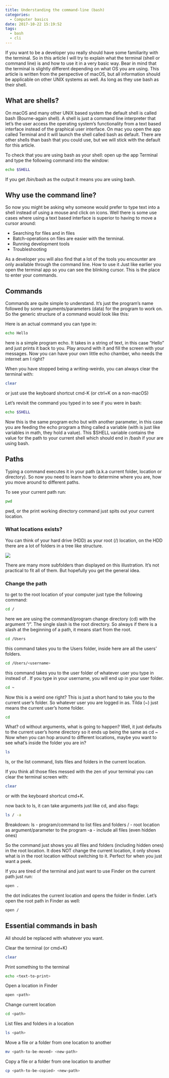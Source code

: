 ```yaml
---
title: Understanding the command-line (bash)
categories:
  - Computer basics
date: 2017-10-22 15:19:52
tags:
  - bash
  - cli
---
```


If you want to be a developer you really should have some familiarity with the terminal. So in this article I will try to explain what the terminal (shell or command line) is and how to use it in a very basic way. Bear in mind that the terminal is slightly different depending on what OS you are using. This article is written from the perspective of macOS, but all information should be applicable on other UNIX systems as well. As long as they use bash as their shell.
<!-- more -->
## What are shells?
On macOS and many other UNIX based system the default shell is called bash (Bourne-again shell). A shell is just a command line interpreter that let’s the user access the operating system’s functionality from a text based interface instead of the graphical user interface.
On mac you open the app called Terminal and it will launch the shell called bash as default. There are other shells than bash that you could use, but we will stick with the default for this article.

To check that you are using bash as your shell: open up the app Terminal and type the following command into the window:

``` bash
echo $SHELL
```

If you get /bin/bash as the output it means you are using bash.

## Why use the command line?
So now you might be asking why someone would prefer to type text into a shell instead of using a mouse and click on icons. Well there is some use cases where using a text based interface is superior to having to move a cursor around:

- Searching for files and in files
- Batch-operations on files are easier with the terminal. 
- Running development tools
- Troubleshooting

As a developer you will also find that a lot of the tools you encounter are only available through the command line.
How to use it
Just like earlier you open the terminal app so you can see the blinking cursor. This is the place to enter your commands.

## Commands
Commands are quite simple to understand. It’s just the program’s name followed by some arguments/parameters (data) for the program to work on. So the generic structure of a command would look like this:

<program> <arguments>


Here is an actual command you can type in:

``` bash
echo Hello
```
here is a simple program echo. It takes in a string of text, in this case “Hello” and just prints it back to you. Play around with it and fill the screen with your messages. Now you can have your own little echo chamber, who needs the internet am I right?

When you have stopped being a writing-weirdo, you can always clear the terminal with:

``` bash
clear
```

or just use the keyboard shortcut cmd-K (or ctrl+K on a non-macOS)

Let’s revisit the command you typed in to see if you were in bash:

``` bash
echo $SHELL
```

Now this is the same program echo but with another parameter, in this case you are feeding the echo program a thing called a variable (with is just like variables in math, they hold a value). This $SHELL variable contains the value for the path to your current shell which should end in /bash if your are using bash.

## Paths
Typing a command executes it in your path (a.k.a current folder, location or directory). 
So now you need to learn how to determine where you are, how you move around to different paths.

To see your current path run:

``` bash
pwd
```

pwd, or the print working directory command just spits out your current location.

### What locations exists?
You can think of your hard drive (HDD) as your root (/) location, on the HDD there are a lot of folders in a tree like structure.

![](/images/path-structure-bash.jpg)

There are many more subfolders than displayed on this illustration. It’s not practical to fit all of them. But hopefully you get the general idea.

### Change the path
to get to the root location of your computer just type the following command:

``` bash
cd /
```

here we are using the command/program change directory (cd) with the argument “/”. The single slash is the root directory. So always if there is a slash at the beginning of a path, it means start from the root.

``` bash
cd /Users
```

this command takes you to the Users folder, inside here are all the users’ folders.

``` bash
cd /Users/<username>
```

this command takes you to the user folder of whatever user you type in instead of <username>. If you type in your username, you will end up in your user folder.

``` bash
cd ~
```

Now this is a weird one right? This is just a short hand to take you to the current user’s folder. So whatever user you are logged in as. Tilda (~) just means the current user’s home folder.

``` bash
cd
```

What? cd without arguments, what is going to happen? Well, it just defaults to the current user’s home directory so it ends up being the same as cd ~
Now when you can hop around to different locations, maybe you want to see what’s inside the folder you are in?

``` bash
ls
```

ls, or the list command, lists files and folders in the current location.

If you think all those files messed with the zen of your terminal you can clear the terminal screen with:

``` bash
clear
```

or with the keyboard shortcut cmd+K. 

now back to ls, it can take arguments just like cd, and also flags:

``` bash
ls / -a
```

Breakdown:
ls - program/command to list files and folders
/ - root location as argument/parameter to the program
-a - include all files (even hidden ones)

So the command just shows you all files and folders (including hidden ones) in the root location. It does NOT change the current location, it only shows what is in the root location without switching to it. Perfect for when you just want a peek.

If you are tired of the terminal and just want to use Finder on the current path just run:

``` bash
open .
```

the dot indicates the current location and opens the folder in finder. Let’s open the root path in Finder as well:

``` bash
open /
```

## Essential commands in bash
All <arguments> should be replaced with whatever you want.

Clear the terminal (or cmd+K)
``` bash
clear
```
Print something to the terminal
``` bash
echo <text-to-print>
```
Open a location in Finder
``` bash
open <path>
```
Change current location
``` bash
cd <path>
```
List files and folders in a location
``` bash
ls <path>
```
Move a file or a folder from one location to another
``` bash
mv <path-to-be-moved> <new-path>
```
Copy a file or a folder from one location to another
``` bash
cp <path-to-be-copied> <new-path>
```
